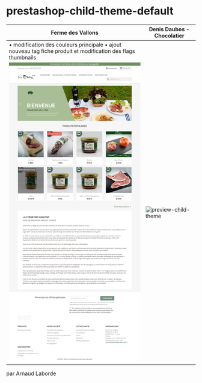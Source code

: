 # prestashop-child-theme-default


| Ferme des Vallons                                                                                             | Denis Daubos - Chocolatier |
|---------------------------------------------------------------------------------------------------------------|----------------------------|
| • modification des couleurs principale • ajout nouveau tag fiche produit et modification des flags thumbnails |                            |
| ![preview-child-theme](https://github.com/MrLBRD/prestashop-child-theme-default/blob/main/fermedesvallons/preview.png)| ![preview-child-theme](https://github.com/MrLBRD/prestashop-child-theme-default/blob/main/denisdaubos/preview.png)|

par Arnaud Laborde
